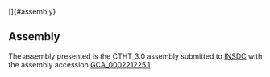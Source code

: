 []{#assembly}

Assembly
--------

The assembly presented is the CTHT\_3.0 assembly submitted to
[INSDC](http://www.insdc.org) with the assembly accession
[GCA\_000221225.1](http://www.ebi.ac.uk/ena/data/view/GCA_000221225.1).
